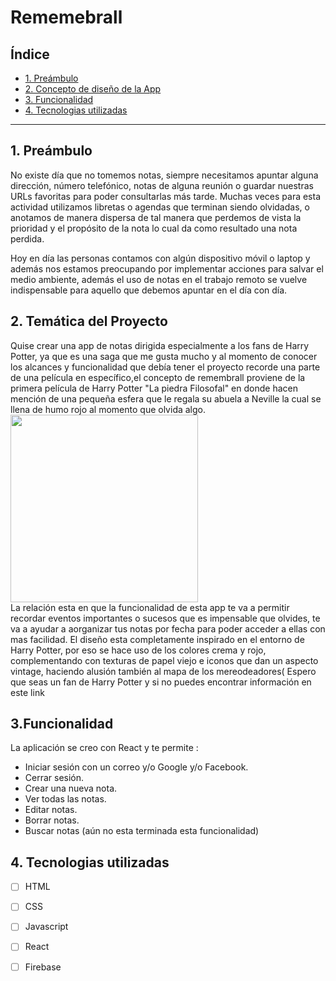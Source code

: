 # Rememebrall

## Índice

* [1. Preámbulo](#1-preámbulo)
* [2. Concepto de diseño de la App](#2-resumen-del-proyecto)
* [3. Funcionalidad](#3-objetivos-de-aprendizaje)
* [4. Tecnologias utilizadas](#4-consideraciones-generales)


***

## 1. Preámbulo
No existe día que no tomemos notas, siempre necesitamos apuntar alguna
dirección, número telefónico, notas de alguna reunión o guardar nuestras URLs
favoritas para poder consultarlas más tarde. Muchas veces para esta actividad
utilizamos libretas o agendas que terminan siendo olvidadas, o anotamos de
manera dispersa de tal manera que perdemos de vista la prioridad y el propósito
de la nota lo cual da como resultado una nota perdida.

Hoy en día las personas contamos con algún dispositivo móvil o
laptop y además nos estamos preocupando por implementar acciones para
salvar el medio ambiente, además el uso de notas en el trabajo remoto se vuelve
indispensable para aquello que debemos apuntar en el día con día.

## 2. Temática del Proyecto
Quise crear una app de notas dirigida especialmente a los fans de Harry Potter, ya que es una saga 
que me gusta mucho y al momento de conocer los alcances y funcionalidad que debía tener el proyecto recorde
una parte de una película en específico,el concepto de remembrall proviene de la primera película de Harry Potter 
"La piedra Filosofal" en donde hacen mención de una pequeña esfera que le regala su abuela a Neville la cual se llena de humo rojo al momento que olvida algo.
<img src="https://i.pinimg.com/originals/4f/01/73/4f0173260c627c8a5dcf81f4d2b0a754.jpg" width="300px"><br>
La relación esta en que la funcionalidad de esta app te va a permitir recordar eventos importantes o sucesos 
que es impensable que olvides, te va a ayudar a aorganizar tus notas por fecha para poder acceder a ellas con 
mas facilidad.
El diseño esta completamente inspirado en el entorno de Harry Potter, por eso se hace uso de los colores crema
y rojo, complementando con texturas de papel viejo e iconos que dan un aspecto vintage, haciendo alusión también
al mapa de los mereodeadores( Espero que seas un fan de Harry Potter y si no puedes encontrar información en este
link <a  href="https://harrypotter.fandom.com/es/wiki/Mapa_del_Merodeador">
<img src="https://cdn.hobbyconsolas.com/sites/navi.axelspringer.es/public/media/image/2019/12/mapa-merodeador.jpg" width="10px"> </a>

## 3.Funcionalidad 
La aplicación se creo con React y te permite :

* Iniciar sesión con un correo  y/o Google y/o Facebook.
* Cerrar sesión.
* Crear una nueva nota.
* Ver todas las notas.
* Editar notas.
* Borrar notas.
* Buscar notas (aún no esta terminada esta funcionalidad)

## 4. Tecnologias utilizadas  

* [ ] HTML
* [ ] CSS 
* [ ] Javascript
* [ ] React
* [ ] Firebase






